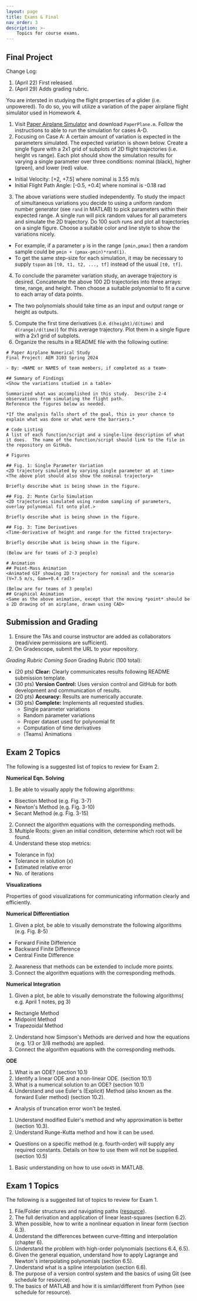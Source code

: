 ```yaml
---
layout: page
title: Exams & Final
nav_order: 3
description: >-
    Topics for course exams.
---
```


## Final Project

Change Log:
1. (April 22) First released.
1. (April 29) Adds grading rubric.

You are intersted in studying the flight properties of a glider (i.e. unpowered).  To do so, you will utilize a variation of the paper airplane flight simulator used in Homework 4.  

1. Visit [Paper Airplane Simulator](http://www.stengel.mycpanel.princeton.edu/PaperPlane.html) and download `PaperPlane.m`.  Follow the instructions to able to run the simulation for cases A-D.
2. Focusing on Case A: A certain amount of variation is expected in the parameters simulated.  The expected variation is shown below.  Create a single figure with a 2x1 grid of subplots of 2D flight trajectories (i.e. height vs range).  Each plot should show the simulation results for varying a single parameter over three conditions: nominal (black), higher (green), and lower (red) value.
  - Initial Velocity: [+2, +7.5] where nominal is 3.55 m/s
  - Initial Flight Path Angle: [-0.5, +0.4] where nominal is -0.18 rad
3. The above variations were studied independently.  To study the impact of simultaneous variations you decide to using a uniform random number generator (see `rand` in MATLAB) to pick parameters within their expected range.  A single run will pick random values for all parameters and simulate the 2D trajectory.  Do 100 such runs and plot all trajectories on a single figure.  Choose a suitable color and line style to show the variations nicely.  
  - For example, if a parameter `p` is in the range `[pmin,pmax]` then a random sample could be `pmin + (pmax-pmin)*rand(1)`.
  - To get the same step-size for each simulation, it may be necessary to supply `tspan` as `[t0, t1, t2, ..., tf]` instead of the usual `[t0, tf]`.
4. To conclude the parameter variation study, an average trajectory is desired.  Concatenate the above 100 2D trajectories into three arrays: time, range, and height.  Then choose a suitable polynomial to fit a curve to each array of data points.
  - The two polynomials should take time as an input and output range or height as outputs.
5. Compute the first time derivatives (i.e. `d(height)/d(time)` and `d(range)/d(time)`) for this average trajectory.  Plot them in a single figure with a 2x1 grid of subplots.
6. Organize the results in a README file with the following outline:

  ```
  # Paper Airplane Numerical Study
  Final Project: AEM 3103 Spring 2024

  - By: <NAME or NAMES of team members, if completed as a team>

  ## Summary of Findings
  <Show the variations studied in a table>

  Summarized what was accomplished in this study.  Describe 2-4 observations from simulating the flight path.
  Reference the figures below as needed.

  *If the analysis falls short of the goal, this is your chance to explain what was done or what were the barriers.*
 
  # Code Listing
  A list of each function/script and a single-line description of what it does.  The name of the function/script should link to the file in the repository on GitHub.

  # Figures

  ## Fig. 1: Single Parameter Variation
  <2D trajectory simulated by varying single parameter at at time>
  <The above plot should also show the nominal trajectory>

  Briefly describe what is being shown in the figure.

  ## Fig. 2: Monte Carlo Simulation
  <2D trajectories simulated using random sampling of parameters, overlay polynomial fit onto plot.>

  Briefly describe what is being shown in the figure.

 ## Fig. 3: Time Derivatives
 <Time-derivative of height and range for the fitted trajectory>

  Briefly describe what is being shown in the figure.

  (Below are for teams of 2-3 people)

  # Animation
  ## Point-Mass Animation
  <Animated GIF showing 2D trajectory for nominal and the scenario (V=7.5 m/s, Gam=+0.4 rad)>
  
  (Below are for teams of 3 people)
  ## Graphical Animation
  <Same as the above animation, except that the moving *point* should be a 2D drawing of an airplane, drawn using CAD>
  ```

## Submission and Grading

1. Ensure the TAs and course instructor are added as collaborators (read/view permissions are sufficient).
2. On Gradescope, submit the URL to your repository.

*Grading Rubric Coming Soon*
Grading Rubric (100 total):
  - (20 pts) **Clear:** Clearly communicates results following README submission template.
  - (30 pts) **Version Control:** Uses version control and GitHub for both development and communication of results.
  - (20 pts) **Accuracy:** Results are numerically accurate.
  - (30 pts) **Complete:** Implements all requested studies.
    - Single parameter variations
    - Random parameter variations
    - Proper dataset used for polynomial fit
    - Computation of time derivatives
    - (Teams) Animations


## Exam 2 Topics 

The following is a suggested list of topics to review for Exam 2.

**Numerical Eqn. Solving**
1. Be able to visually apply the following algorithms:
  - Bisection Method (e.g. Fig. 3-7)
  - Newton's Method (e.g. Fig. 3-10)
  - Secant Method (e.g. Fig. 3-15)
2. Connect the algorithm equations with the corresponding methods.
3. Multiple Roots: given an initial condition, determine which root will be found.
4. Understand these stop metrics:
  - Tolerance in f(x)
  - Tolerance in solution (x)
  - Estimated relative error
  - No. of iterations

**Visualizations**

Properties of good visualizations for communicating information clearly and efficiently.

**Numerical Differentiation**
1. Given a plot, be able to visually demonstrate the following algorithms (e.g. Fig. 8-5)
  - Forward Finite Difference 
  - Backward Finite Difference
  - Central Finite Difference
2. Awareness that methods can be extended to include more points.
3. Connect the algorithm equations with the corresponding methods.

**Numerical Integration**
1. Given a plot, be able to visually demonstrate the following algorithms( e.g. April 1 notes, pg 3)
  - Rectangle Method
  - Midpoint Method
  - Trapezoidal Method
2. Understand how Simpson's Methods are derived and how the equations (e.g. 1/3 or 3/8 methods) are applied.
3. Connect the algorithm equations with the corresponding methods.

**ODE**
1. What is an ODE? (section 10.1)
1. Identify a linear ODE and a non-linear ODE. (section 10.1)
1. What is a numerical solution to an ODE? (section 10.1)
1. Understand and use Euler's (Explicit) Method (also known as the forward Euler method) (section 10.2).
  - Analysis of truncation error won't be tested.
1. Understand modified Euler's method and why approximation is better (section 10.3).
1. Understand Runge-Kutta method and how it can be used.
  - Questions on a specific method (e.g. fourth-order) will supply any required constants.  Details on how to use them will not be supplied. (section 10.5)
1. Basic understanding on how to use `ode45` in MATLAB.


## Exam 1 Topics
The following is a suggested list of topics to review for Exam 1.

1. File/Folder structures and navigating paths ([resource](https://swcarpentry.github.io/shell-novice/02-filedir.html)).
1. The full derivation and application of linear least-squares (section 6.2).
1. When possible, how to write a nonlinear equation in linear form (section 6.3).
1. Understand the differences between curve-fitting and interpolation (chapter 6).
1. Understand the problem with high-order polynomials (sections 6.4, 6.5).
1. Given the general equation, understand how to apply Lagrange and Newton's interpolating polynomials (section 6.5).
1. Understand what is a spline interpolation (section 6.6).
1. The purpose of a version control system and the basics of using Git (see schedule for resource).
1. The basics of MATLAB and how it is similar/different from Python (see schedule for resource).

